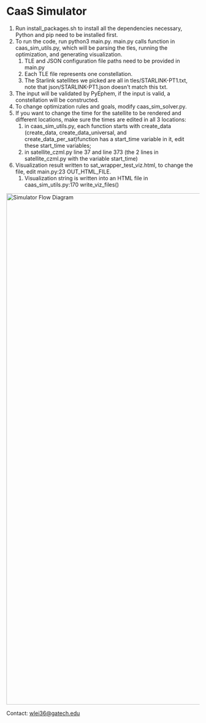 # CaaS Simulator

1. Run install_packages.sh to install all the dependencies necessary, Python and pip need to be installed first.  
2. To run the code, run python3 main.py. main.py calls function in caas_sim_utils.py, which will be parsing the tles, running the optimization, and generating visualization.
    1. TLE and JSON configuration file paths need to be provided in main.py
    2. Each TLE file represents one constellation.
    3. The Starlink satellites we picked are all in tles/STARLINK-PT1.txt, note that json/STARLINK-PT1.json doesn't match this txt. 
3. The input will be validated by PyEphem, if the input is valid, a constellation will be constructed.
4. To change optimization rules and goals, modify caas_sim_solver.py. 
5. If you want to change the time for the satellite to be rendered and different locations, make sure the times are edited in all 3 locations:
    1. in caas_sim_utils.py, each function starts with create_data (create_data, create_data_universal, and create_data_per_sat)function has a start_time variable in it, edit these start_time variables; 
    2. in satellite_czml.py line 37 and line 373 (the 2 lines in satellite_czml.py with the variable start_time)
6. Visualization result written to sat_wrapper_test_viz.html, to change the file, edit main.py:23 OUT_HTML_FILE.
    1. Visualization string is written into an HTML file in caas_sim_utils.py:170 write_viz_files()
<img width="1334" alt="Simulator Flow Diagram" src="https://github.com/user-attachments/assets/d96b4859-5142-46e9-99e6-2022c2e17198">

Contact: wlei36@gatech.edu
